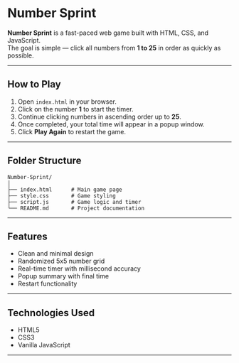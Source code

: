 # Number Sprint

**Number Sprint** is a fast-paced web game built with HTML, CSS, and JavaScript.  
The goal is simple — click all numbers from **1 to 25** in order as quickly as possible.

---

## How to Play

1. Open `index.html` in your browser.  
2. Click on the number **1** to start the timer.  
3. Continue clicking numbers in ascending order up to **25**.  
4. Once completed, your total time will appear in a popup window.  
5. Click **Play Again** to restart the game.

---

## Folder Structure

```
Number-Sprint/
│
├── index.html      # Main game page
├── style.css       # Game styling
├── script.js       # Game logic and timer
└── README.md       # Project documentation
```

---

## Features

- Clean and minimal design  
- Randomized 5x5 number grid  
- Real-time timer with millisecond accuracy  
- Popup summary with final time  
- Restart functionality

---

## Technologies Used

- HTML5  
- CSS3  
- Vanilla JavaScript  

---
